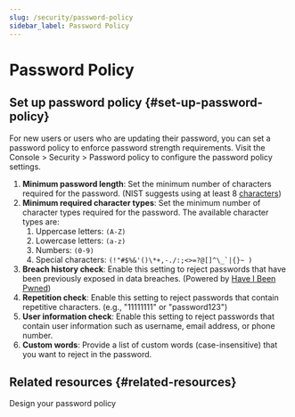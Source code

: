 ```yaml
---
slug: /security/password-policy
sidebar_label: Password Policy
---
```


# Password Policy

## Set up password policy \{#set-up-password-policy}

For new users or users who are updating their password, you can set a password policy to enforce password strength requirements. Visit the <CloudLink to="/security/password-policy"> Console > Security > Password policy</CloudLink> to configure the password policy settings.

1. **Minimum password length**: Set the minimum number of characters required for the password. (NIST suggests using at least 8 [characters](https://pages.nist.gov/800-63-3/sp800-63b.html#sec5))
2. **Minimum required character types**: Set the minimum number of character types required for the password. The available character types are:
   1. Uppercase letters: `(A-Z)`
   2. Lowercase letters: `(a-z)`
   3. Numbers: `(0-9)`
   4. Special characters: ``(!"#$%&'()\*+,-./:;<>=?@[]^\_`|{}~ )``
3. **Breach history check**: Enable this setting to reject passwords that have been previously exposed in data breaches. (Powered by [Have I Been Pwned](https://haveibeenpwned.com/Passwords))
4. **Repetition check**: Enable this setting to reject passwords that contain repetitive characters. (e.g., "11111111" or "password123")
5. **User information check**: Enable this setting to reject passwords that contain user information such as username, email address, or phone number.
6. **Custom words**: Provide a list of custom words (case-insensitive) that you want to reject in the password.

## Related resources \{#related-resources}

<Url href="https://blog.logto.io/design-your-password-policy">Design your password policy</Url>
